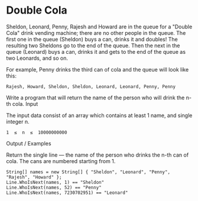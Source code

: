 # Double Cola

Sheldon, Leonard, Penny, Rajesh and Howard are in the queue for a "Double Cola" drink vending machine; there are no
other people in the queue. The first one in the queue (Sheldon) buys a can, drinks it and doubles! The resulting two
Sheldons go to the end of the queue. Then the next in the queue (Leonard) buys a can, drinks it and gets to the end of
the queue as two Leonards, and so on.

For example, Penny drinks the third can of cola and the queue will look like this:

`Rajesh, Howard, Sheldon, Sheldon, Leonard, Leonard, Penny, Penny`

Write a program that will return the name of the person who will drink the n-th cola.
Input

The input data consist of an array which contains at least 1 name, and single integer n.

`1  ≤  n  ≤  10000000000`

Output / Examples

Return the single line — the name of the person who drinks the n-th can of cola. The cans are numbered starting from 1.

```
String[] names = new String[] { "Sheldon", "Leonard", "Penny", "Rajesh", "Howard" };
Line.WhoIsNext(names, 1) == "Sheldon"
Line.WhoIsNext(names, 52) == "Penny"
Line.WhoIsNext(names, 7230702951) == "Leonard"
```
